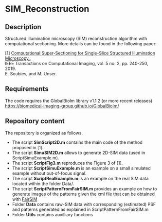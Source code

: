 # SIM_Reconstruction

## Description

Structured illumination microscopy (SIM) reconstruction algorithm with computational sectioning.  More details can be found in the following paper:

[1] <a href="https://ieeexplore.ieee.org/document/8579117" target="_blank">Computational Super-Sectioning for Single-Slice Structured Illumination Microscopy.</a>, <br />
IEEE Transactions on Computational Imaging, vol. 5 no. 2, pp. 240-250, 2019.  <br />
E. Soubies, and M. Unser.

## Requirements

The code requires the GlobalBioIm library v1.1.2 (or more recent releases) <br />
https://biomedical-imaging-group.github.io/GlobalBioIm/

## Repository content

The repository is organized as follows.

- The script **SimScript2D.m** contains the main code of the method proposed in [1].
- The script **SimuSIM2D.m** allows to generate 2D-SIM data (used in ScriptSimuExample.m).
- The script **ScriptFig3.m** reproduces the Figure 3 of [1].
- The script **ScriptSimuExample.m** is an example on a small simulated example without out-of-focus signal.
- The script **ScriptRealExample.m** is an example on the real SIM data located within the folder Data/.
- The script **ScriptPatternFromFairSIM.m** provides an example on how to generate images of the patterns given the xml file that can be obtained with <a href="https://www.fairsim.org/" target="_blank"> FairSIM </a>
- Folder **Data** contains raw-SIM data with corresponding (estimated) PSF and patterns generated as explained in ScriptPatternFromFairSIM.m
- Folder **Utils** contains auxilliary functions

